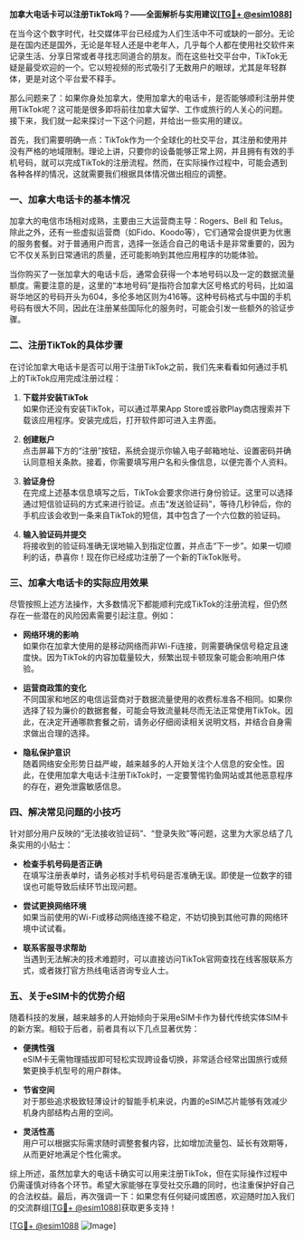 **加拿大电话卡可以注册TikTok吗？——全面解析与实用建议[[TG💪+ @esim1088](https://t.me/s/esim1088)]**

在当今这个数字时代，社交媒体平台已经成为人们生活中不可或缺的一部分。无论是在国内还是国外，无论是年轻人还是中老年人，几乎每个人都在使用社交软件来记录生活、分享日常或者寻找志同道合的朋友。而在这些社交平台中，TikTok无疑是最受欢迎的一个。它以短视频的形式吸引了无数用户的眼球，尤其是年轻群体，更是对这个平台爱不释手。

那么问题来了：如果你身处加拿大，使用加拿大的电话卡，是否能够顺利注册并使用TikTok呢？这可能是很多即将前往加拿大留学、工作或旅行的人关心的问题。接下来，我们就一起来探讨一下这个问题，并给出一些实用的建议。

首先，我们需要明确一点：TikTok作为一个全球化的社交平台，其注册和使用并没有严格的地域限制。理论上讲，只要你的设备能够正常上网，并且拥有有效的手机号码，就可以完成TikTok的注册流程。然而，在实际操作过程中，可能会遇到各种各样的情况，这就需要我们根据具体情况做出相应的调整。

### **一、加拿大电话卡的基本情况**

加拿大的电信市场相对成熟，主要由三大运营商主导：Rogers、Bell 和 Telus。除此之外，还有一些虚拟运营商（如Fido、Koodo等），它们通常会提供更为优惠的服务套餐。对于普通用户而言，选择一张适合自己的电话卡是非常重要的，因为它不仅关系到日常通讯的质量，还可能影响到其他应用程序的功能体验。

当你购买了一张加拿大的电话卡后，通常会获得一个本地号码以及一定的数据流量额度。需要注意的是，这里的“本地号码”是指符合加拿大区号格式的号码，比如温哥华地区的号码开头为604，多伦多地区则为416等。这种号码格式与中国的手机号码有很大不同，因此在注册某些国际化的服务时，可能会引发一些额外的验证步骤。

### **二、注册TikTok的具体步骤**

在讨论加拿大电话卡是否可以用于注册TikTok之前，我们先来看看如何通过手机上的TikTok应用完成注册过程：

1. **下载并安装TikTok**  
   如果你还没有安装TikTok，可以通过苹果App Store或谷歌Play商店搜索并下载该应用程序。安装完成后，打开软件即可进入主界面。

2. **创建账户**  
   点击屏幕下方的“注册”按钮，系统会提示你输入电子邮箱地址、设置密码并确认同意相关条款。接着，你需要填写用户名和头像信息，以便完善个人资料。

3. **验证身份**  
   在完成上述基本信息填写之后，TikTok会要求你进行身份验证。这里可以选择通过短信验证码的方式来进行验证。点击“发送验证码”，等待几秒钟后，你的手机应该会收到一条来自TikTok的短信，其中包含了一个六位数的验证码。

4. **输入验证码并提交**  
   将接收到的验证码准确无误地输入到指定位置，并点击“下一步”。如果一切顺利的话，恭喜你！现在你已经成功注册了一个新的TikTok账号。

### **三、加拿大电话卡的实际应用效果**

尽管按照上述方法操作，大多数情况下都能顺利完成TikTok的注册流程，但仍然存在一些潜在的风险因素需要引起注意。例如：

- **网络环境的影响**  
   如果你在加拿大使用的是移动网络而非Wi-Fi连接，则需要确保信号稳定且速度快。因为TikTok的内容加载量较大，频繁出现卡顿现象可能会影响用户体验。
   
- **运营商政策的变化**  
   不同国家和地区的电信运营商对于数据流量使用的收费标准各不相同。如果你选择了较为廉价的数据套餐，可能会导致流量耗尽而无法正常使用TikTok。因此，在决定开通哪款套餐之前，请务必仔细阅读相关说明文档，并结合自身需求做出合理的选择。

- **隐私保护意识**  
   随着网络安全形势日益严峻，越来越多的人开始关注个人信息的安全性。因此，在使用加拿大电话卡注册TikTok时，一定要警惕钓鱼网站或其他恶意程序的存在，避免泄露敏感信息。

### **四、解决常见问题的小技巧**

针对部分用户反映的“无法接收验证码”、“登录失败”等问题，这里为大家总结了几条实用的小贴士：

- **检查手机号码是否正确**  
  在填写注册表单时，请务必核对手机号码是否准确无误。即使是一位数字的错误也可能导致后续环节出现问题。

- **尝试更换网络环境**  
  如果当前使用的Wi-Fi或移动网络连接不稳定，不妨切换到其他可靠的网络环境中试试看。

- **联系客服寻求帮助**  
  当遇到无法解决的技术难题时，可以直接访问TikTok官网查找在线客服联系方式，或者拨打官方热线电话咨询专业人士。

### **五、关于eSIM卡的优势介绍**

随着科技的发展，越来越多的人开始倾向于采用eSIM卡作为替代传统实体SIM卡的新方案。相较于后者，前者具有以下几点显著优势：

- **便携性强**  
  eSIM卡无需物理插拔即可轻松实现跨设备切换，非常适合经常出国旅行或频繁更换手机型号的用户群体。

- **节省空间**  
  对于那些追求极致轻薄设计的智能手机来说，内置的eSIM芯片能够有效减少机身内部结构占用的空间。

- **灵活性高**  
  用户可以根据实际需求随时调整套餐内容，比如增加流量包、延长有效期等，从而更好地满足个性化需求。

综上所述，虽然加拿大的电话卡确实可以用来注册TikTok，但在实际操作过程中仍需谨慎对待各个环节。希望大家能够在享受社交乐趣的同时，也注重保护好自己的合法权益。最后，再次强调一下：如果您有任何疑问或困惑，欢迎随时加入我们的交流群组[[TG💪+ @esim1088](https://t.me/s/esim1088)]获取更多支持！

[[TG💪+ @esim1088](https://t.me/s/esim1088) ![Image](https://i.postimg.cc/4NQfJmqS/Snipaste-2025-05-13-00-14-12.png)]